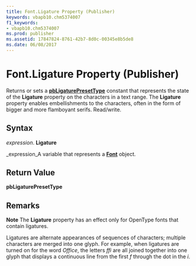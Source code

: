 ```yaml
---
title: Font.Ligature Property (Publisher)
keywords: vbapb10.chm5374007
f1_keywords:
- vbapb10.chm5374007
ms.prod: publisher
ms.assetid: 17847824-8761-42b7-8d0c-00345e8b5de8
ms.date: 06/08/2017
---
```



# Font.Ligature Property (Publisher)

Returns or sets a  **[pbLigaturePresetType](Publisher.pbligaturepresettype.md)** constant that represents the state of the **Ligature** property on the characters in a text range. The **Ligature** property enables embellishments to the characters, often in the form of bigger and more flamboyant serifs. Read/write.


## Syntax

 _expression_. **Ligature**

 _expression_A variable that represents a  **[Font](Publisher.Font.md)** object.


## Return Value

 **pbLigaturePresetType**


## Remarks


 **Note**  The  **Ligature** property has an effect only for OpenType fonts that contain ligatures.

Ligatures are alternate appearances of sequences of characters; multiple characters are merged into one glyph. For example, when ligatures are turned on for the word  _Office_, the letters  _ffi_ are all joined together into one glyph that displays a continuous line from the first _f_ through the dot in the _i_.


